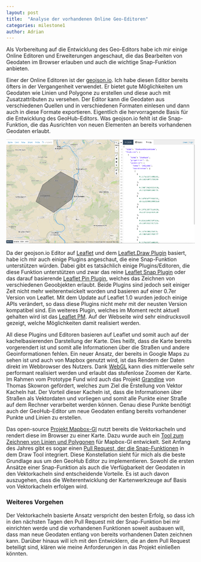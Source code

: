 ```yaml
---
layout: post
title:  "Analyse der vorhandenen Online Geo-Editoren"
categories: milestone1
author: Adrian
---
```


Als Vorbereitung auf die Entwicklung des Geo-Editors habe ich mir
einige Online Editoren und Erweiterungen angeschaut, die das Bearbeiten
von Geodaten im Browser erlauben und auch die wichtige Snap-Funktion anbieten.

Einer der Online Editoren ist der [geojson.io][geojson-io]. Ich habe diesen Editor bereits
öfters in der Vergangenheit verwendet. Er bietet gute Möglichkeiten um
Geodaten wie Linien und Polygone zu erstellen und diese auch mit
Zusatzattributen zu versehen. Der Editor kann die Geodaten aus verschiedenen
Quellen und in verschiedenen Formaten einlesen und dann auch in diese Formate exportieren.
Eigentlich die hervorragende Basis für die Entwicklung des GeoHub-Editors.
Was geojson.io fehlt ist die Snap-Funktion, die das Ausrichten von neuen Elementen an
bereits vorhandenen Geodaten erlaubt.

![Screenshot geojson.io](/images/geojson-io-editor.png)

Da der geojson.io Editor auf [Leaflet][leaflet] und
dem [Leaflet.Draw Plugin][leaflet-draw] basiert,
habe ich mir auch einige Plugins angeschaut, die
eine Snap-Funktion unterstützen würden. Dabei gibt es tatsächlich einige Plugins/Editoren, die
diese Funktion unterstützen und zwar das reine
[Leaflet Snap Plugin][leaflet-snap] oder das darauf
basierende [Leaflet Pin Plugin][leaflet-pin], welches das Zeichnen von verschiedenen
Geoobjekten erlaubt.
Beide Plugins sind jedoch seit einiger Zeit nicht mehr weiterentwickelt worden und basieren auf einer
0.7er Version von Leaflet. Mit dem Update auf Leaflet 1.0 wurden jedoch einige APIs verändert, so
dass diese Plugins nicht mehr mit der neusten Version kompatibel sind.
Ein weiteres Plugin, welches im Moment recht aktuell gehalten wird ist das [Leaflet PM][leaflet-pm].
Auf der Webseite wird sehr eindrucksvoll gezeigt, welche Möglichkeiten damit realisiert werden.

All diese Plugins und Editoren basieren auf Leaflet und somit auch auf der kachelbasierenden
Darstellung der Karte. Dies heißt, dass die Karte bereits vorgerendert ist und somit alle
Informationen über die Straßen und andere Geoinformationen fehlen. Ein neuer Ansatz, der
bereits in Google Maps zu sehen ist und auch von Mapbox genutzt wird, ist das Rendern der
Daten direkt im Webbrowser des Nutzers. Dank [WebGL][webgl] kann dies mittlerweile sehr
performant realisiert werden und erlaubt das stufenlose Zoomen der Karte.
Im Rahmen vom Prototype Fund wird auch das Projekt [Grandine][grandine]
von Thomas Skowron gefördert, welches zum Ziel die Erstellung von Vektor Kacheln hat.
Der Vorteil dieser Kacheln ist, dass die Informationen über Straßen
als Vektordaten und vorliegen und somit alle Punkte einer Straße auf dem Rechner
verarbeitet werden können. Genau diese Punkte benötigt auch der GeoHub-Editor
um neue Geodaten entlang bereits vorhandener Punkte und Linien zu erstellen.

Das open-source [Projekt Mapbox-Gl][mapbox-gl] nutzt bereits die Vektorkacheln und rendert
diese im Browser zu einer Karte. Dazu wurde auch ein [Tool zum Zeichnen von Linien und Polygonen][mapbox-gl-draw]
für Mapbox-Gl entwickelt. Seit Anfang des Jahres gibt es sogar einen [Pull Request, der die Snap-Funktionen][pr-snap]
in dem Draw Tool integriert. Diese Konstellation sieht für mich als die
beste Grundlage aus um den GeoHub Editor zu implementieren. Sowohl die ersten Ansätze
einer Snap-Funktion als auch die Verfügbarkeit der Geodaten in den Vektorkacheln sind
entscheidende Vorteile. Es ist auch davon auszugehen, dass die Weiterentwicklung der
Kartenwerkzeuge auf Basis von Vektorkacheln erfolgen wird.

### Weiteres Vorgehen

Der Vektorkacheln basierte Ansatz verspricht den besten Erfolg, so dass
ich in den nächsten Tagen den Pull Request mit der Snap-Funktion bei mir einrichten werde
und die vorhandenen Funktionen soweit ausbauen will, dass man neue Geodaten
entlang von bereits vorhandenen Daten zeichnen kann.
Darüber hinaus will ich mit den Entwicklern, die an dem Pull Request beteiligt sind,
klären wie meine Anforderungen in das Projekt einließen könnten.

[pr-snap]: https://github.com/mapbox/mapbox-gl-draw/pull/583
[mapbox-gl-draw]: https://github.com/mapbox/mapbox-gl-draw
[mapbox-gl]: https://github.com/mapbox/mapbox-gl-js
[grandine]: https://thomas.skowron.biz/blog/grandine-summary-march-2017/
[webgl]: https://de.wikipedia.org/wiki/WebGL
[leaflet-pm]: https://github.com/codeofsumit/leaflet.pm
[leaflet]: http://leafletjs.com/
[geojson-io]: http://geojson.io/
[leaflet-draw]: https://github.com/Leaflet/Leaflet.draw
[leaflet-pin]: https://github.com/kklimczak/Leaflet.Pin
[leaflet-snap]: https://github.com/makinacorpus/Leaflet.Snap
